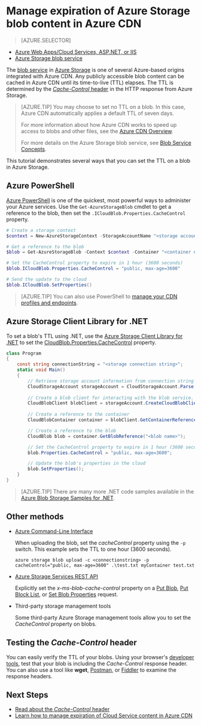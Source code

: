 <properties
 pageTitle="Manage expiration of Azure Storage blob content in Azure CDN | Microsoft Azure"
 description="Learn about the options for controlling time-to-live for blobs in Azure CDN caching."
 services="cdn"
 documentationCenter=""
 authors="camsoper"
 manager="erikre"
 editor=""/>
<tags
 ms.service="cdn"
 ms.workload="media"
 ms.tgt_pltfrm="na"
 ms.devlang="multiple"
 ms.topic="article"
 ms.date="09/15/2016"
 ms.author="casoper"/>


# Manage expiration of Azure Storage blob content in Azure CDN

> [AZURE.SELECTOR]
- [Azure Web Apps/Cloud Services, ASP.NET, or IIS](cdn-manage-expiration-of-cloud-service-content.md)
- [Azure Storage blob service](cdn-manage-expiration-of-blob-content.md)

The [blob service](../storage/storage-introduction.md#blob-storage) in [Azure Storage](../storage/storage-introduction.md) is one of several Azure-based origins integrated with Azure CDN.  Any publicly accessible blob content can be cached in Azure CDN until its time-to-live (TTL) elapses.  The TTL is determined by the [*Cache-Control* header](http://www.w3.org/Protocols/rfc2616/rfc2616-sec14.html#sec14.9) in the HTTP response from Azure Storage.

>[AZURE.TIP] You may choose to set no TTL on a blob.  In this case, Azure CDN automatically applies a default TTL of seven days.
>
>For more information about how Azure CDN works to speed up access to blobs and other files, see the [Azure CDN Overview](./cdn-overview.md).
>
>For more details on the Azure Storage blob service, see [Blob Service Concepts](https://msdn.microsoft.com/library/dd179376.aspx). 

This tutorial demonstrates several ways that you can set the TTL on a blob in Azure Storage.  

## Azure PowerShell

[Azure PowerShell](../powershell-install-configure.md) is one of the quickest, most powerful ways to administer your Azure services.  Use the `Get-AzureStorageBlob` cmdlet to get a reference to the blob, then set the `.ICloudBlob.Properties.CacheControl` property. 

```powershell
# Create a storage context
$context = New-AzureStorageContext -StorageAccountName "<storage account name>" -StorageAccountKey "<storage account key>"

# Get a reference to the blob
$blob = Get-AzureStorageBlob -Context $context -Container "<container name>" -Blob "<blob name>"

# Set the CacheControl property to expire in 1 hour (3600 seconds)
$blob.ICloudBlob.Properties.CacheControl = "public, max-age=3600"

# Send the update to the cloud
$blob.ICloudBlob.SetProperties()
```

>[AZURE.TIP] You can also use PowerShell to [manage your CDN profiles and endpoints](./cdn-manage-powershell.md).

## Azure Storage Client Library for .NET

To set a blob's TTL using .NET, use the [Azure Storage Client Library for .NET](../storage/storage-dotnet-how-to-use-blobs.md) to set the [CloudBlob.Properties.CacheControl](https://msdn.microsoft.com/library/microsoft.windowsazure.storage.blob.blobproperties.cachecontrol.aspx) property.

```csharp
class Program
{
	const string connectionString = "<storage connection string>";
	static void Main()
	{
		// Retrieve storage account information from connection string
		CloudStorageAccount storageAccount = CloudStorageAccount.Parse(connectionString);
		
		// Create a blob client for interacting with the blob service.
		CloudBlobClient blobClient = storageAccount.CreateCloudBlobClient();
		
		// Create a reference to the container
		CloudBlobContainer container = blobClient.GetContainerReference("<container name>");

		// Create a reference to the blob
		CloudBlob blob = container.GetBlobReference("<blob name>");

		// Set the CacheControl property to expire in 1 hour (3600 seconds)
		blob.Properties.CacheControl = "public, max-age=3600";

		// Update the blob's properties in the cloud
		blob.SetProperties();
	}
}
```

>[AZURE.TIP] There are many more .NET code samples available in the [Azure Blob Storage Samples for .NET](https://azure.microsoft.com/documentation/samples/storage-blob-dotnet-getting-started/).

## Other methods

- [Azure Command-Line Interface](../xplat-cli-install.md)

	When uploading the blob, set the *cacheControl* property using the `-p` switch.  This example sets the TTL to one hour (3600 seconds).

	```text
	azure storage blob upload -c <connectionstring> -p cacheControl="public, max-age=3600" .\test.txt myContainer test.txt
	```

- [Azure Storage Services REST API](https://msdn.microsoft.com/library/azure/dd179355.aspx)

	Explicitly set the *x-ms-blob-cache-control* property on a [Put Blob](https://msdn.microsoft.com/en-us/library/azure/dd179451.aspx), [Put Block List](https://msdn.microsoft.com/en-us/library/azure/dd179467.aspx), or [Set Blob Properties](https://msdn.microsoft.com/library/azure/ee691966.aspx) request.

- Third-party storage management tools

	Some third-party Azure Storage management tools allow you to set the *CacheControl* property on blobs. 

## Testing the *Cache-Control* header

You can easily verify the TTL of your blobs.  Using your browser's [developer tools](https://developer.microsoft.com/microsoft-edge/platform/documentation/f12-devtools-guide/), test that your blob is including the *Cache-Control* response header.  You can also use a tool like **wget**, [Postman](https://www.getpostman.com/), or [Fiddler](http://www.telerik.com/fiddler) to examine the response headers.

## Next Steps

- [Read about the *Cache-Control* header](http://www.w3.org/Protocols/rfc2616/rfc2616-sec14.html#sec14.9)
- [Learn how to manage expiration of Cloud Service content in Azure CDN](./cdn-manage-expiration-of-cloud-service-content.md)

